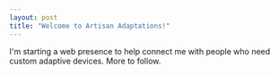 ```yaml
---
layout: post
title: "Welcome to Artisan Adaptations!"
---
```


I'm starting a web presence to help connect me with people who need custom adaptive devices. More to follow.

